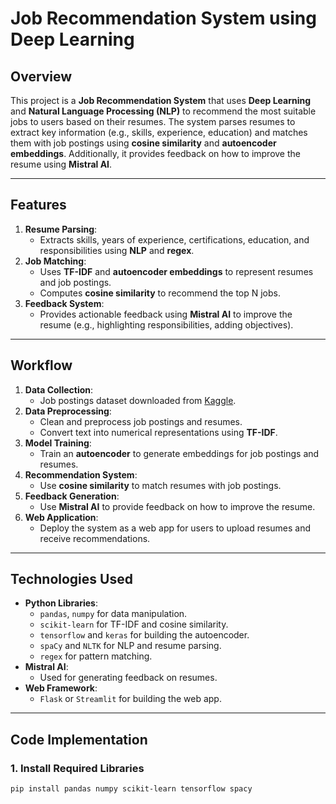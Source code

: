 # Job Recommendation System using Deep Learning

## Overview
This project is a **Job Recommendation System** that uses **Deep Learning** and **Natural Language Processing (NLP)** to recommend the most suitable jobs to users based on their resumes. The system parses resumes to extract key information (e.g., skills, experience, education) and matches them with job postings using **cosine similarity** and **autoencoder embeddings**. Additionally, it provides feedback on how to improve the resume using **Mistral AI**.

---

## Features
1. **Resume Parsing**:
   - Extracts skills, years of experience, certifications, education, and responsibilities using **NLP** and **regex**.
2. **Job Matching**:
   - Uses **TF-IDF** and **autoencoder embeddings** to represent resumes and job postings.
   - Computes **cosine similarity** to recommend the top N jobs.
3. **Feedback System**:
   - Provides actionable feedback using **Mistral AI** to improve the resume (e.g., highlighting responsibilities, adding objectives).

---

## Workflow
1. **Data Collection**:
   - Job postings dataset downloaded from [Kaggle](https://www.kaggle.com/datasets/PromptCloudHQ/us-technology-jobs-on-dicecom).
2. **Data Preprocessing**:
   - Clean and preprocess job postings and resumes.
   - Convert text into numerical representations using **TF-IDF**.
3. **Model Training**:
   - Train an **autoencoder** to generate embeddings for job postings and resumes.
4. **Recommendation System**:
   - Use **cosine similarity** to match resumes with job postings.
5. **Feedback Generation**:
   - Use **Mistral AI** to provide feedback on how to improve the resume.
6. **Web Application**:
   - Deploy the system as a web app for users to upload resumes and receive recommendations.

---

## Technologies Used
- **Python Libraries**:
  - `pandas`, `numpy` for data manipulation.
  - `scikit-learn` for TF-IDF and cosine similarity.
  - `tensorflow` and `keras` for building the autoencoder.
  - `spaCy` and `NLTK` for NLP and resume parsing.
  - `regex` for pattern matching.
- **Mistral AI**:
  - Used for generating feedback on resumes.
- **Web Framework**:
  - `Flask` or `Streamlit` for building the web app.

---

## Code Implementation

### **1. Install Required Libraries**
```bash
pip install pandas numpy scikit-learn tensorflow spacy